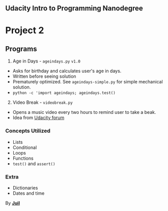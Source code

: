 ## Udacity Intro to Programming Nanodegree
# Project 2

## Programs
1. Age in Days - ```ageindays.py``` ```v1.0```
  - Asks for birthday and calculates user's age in days.
  - Written before seeing solution
  - Prematurely optimized. See ```ageindays-simple.py``` for simple mechanical solution.
  - ```python -c 'import ageindays; ageindays.test()```
2. Video Break - ```videobreak.py```
  - Opens a music video every two hours to remind user to take a beak.
  - Idea from [Udacity forum](https://discussions.udacity.com/t/take-a-break-mini-project/123310)

### Concepts Utilized
- Lists
- Conditional
- Loops
- Functions
- ```test()``` and ```assert()```

### Extra
- Dictionaries
- Dates and time

By [**Juil**](http://juil.me)
